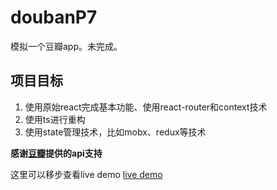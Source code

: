 # doubanP7
模拟一个豆瓣app。未完成。
## 项目目标
1. 使用原始react完成基本功能、使用react-router和context技术
2. 使用ts进行重构
3. 使用state管理技术，比如mobx、redux等技术

**感谢[豆瓣](http://api.douban.com)提供的api支持**

这里可以移步查看live demo
[live demo](http://t.cn/RgBh3xe)